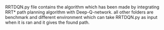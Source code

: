 RRTDQN.py file contains the algorithm which has been made by integrating RRT* path planning algorithm with Deep-Q-network. 
all other folders are benchmark and different environment which can take RRTDQN.py as input when it is ran and it gives the found path.
